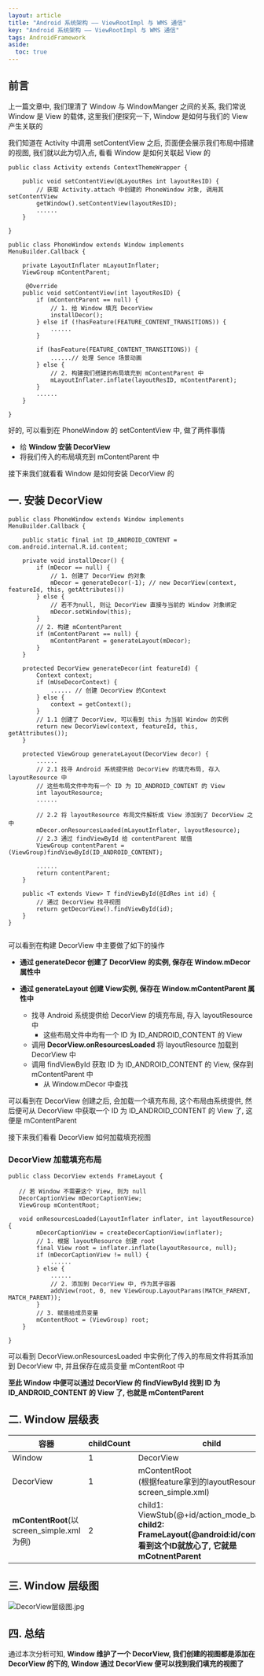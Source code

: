 ```yaml
---
layout: article
title: "Android 系统架构 —— ViewRootImpl 与 WMS 通信"
key: "Android 系统架构 —— ViewRootImpl 与 WMS 通信"
tags: AndroidFramework
aside:
  toc: true
---
```


## 前言
上一篇文章中, 我们理清了 Window 与 WindowManger 之间的关系, 我们常说 Window 是 View 的载体, 这里我们便探究一下, Window 是如何与我们的 View 产生关联的

<!--more-->

我们知道在 Activity 中调用 setContentView 之后, 页面便会展示我们布局中搭建的视图, 我们就以此为切入点, 看看 Window 是如何关联起 View 的
```
public class Activity extends ContextThemeWrapper { 
    
    public void setContentView(@LayoutRes int layoutResID) {
        // 获取 Activity.attach 中创建的 PhoneWindow 对象, 调用其 setContentView 
        getWindow().setContentView(layoutResID);
        ......
    }
    
}

public class PhoneWindow extends Window implements MenuBuilder.Callback {
    
    private LayoutInflater mLayoutInflater;
    ViewGroup mContentParent;
 
     @Override
    public void setContentView(int layoutResID) {
        if (mContentParent == null) {
            // 1. 给 Window 填充 DecorView 
            installDecor();
        } else if (!hasFeature(FEATURE_CONTENT_TRANSITIONS)) {
            ......
        }

        if (hasFeature(FEATURE_CONTENT_TRANSITIONS)) {
            ......// 处理 Sence 场景动画
        } else {
            // 2. 构建我们搭建的布局填充到 mContentParent 中
            mLayoutInflater.inflate(layoutResID, mContentParent);
        }
        ......
    }
    
}
```
好的, 可以看到在 PhoneWindow 的 setContentView 中, 做了两件事情
- 给 **Window 安装 DecorView**
- 将我们传入的布局填充到 mContentParent 中

接下来我们就看看 Window 是如何安装 DecorView 的

## 一. 安装 DecorView
```
public class PhoneWindow extends Window implements MenuBuilder.Callback {

    public static final int ID_ANDROID_CONTENT = com.android.internal.R.id.content;
    
    private void installDecor() {
        if (mDecor == null) {
            // 1. 创建了 DecorView 的对象
            mDecor = generateDecor(-1); // new DecorView(context, featureId, this, getAttributes())
        } else {
            // 若不为null, 则让 DecorView 直接与当前的 Window 对象绑定
            mDecor.setWindow(this);
        }
        // 2. 构建 mContentParent
        if (mContentParent == null) {
            mContentParent = generateLayout(mDecor);
        }
    }
    
    protected DecorView generateDecor(int featureId) {
        Context context;
        if (mUseDecorContext) {
            ...... // 创建 DecorView 的Context
        } else {
            context = getContext();
        }
        // 1.1 创建了 DecorView, 可以看到 this 为当前 Window 的实例
        return new DecorView(context, featureId, this, getAttributes());
    }

    protected ViewGroup generateLayout(DecorView decor) {
        ......
        // 2.1 找寻 Android 系统提供给 DecorView 的填充布局, 存入 layoutResource 中
        // 这些布局文件中均有一个 ID 为 ID_ANDROID_CONTENT 的 View
        int layoutResource;
        ......
        
        // 2.2 将 layoutResource 布局文件解析成 View 添加到了 DecorView 之中
        mDecor.onResourcesLoaded(mLayoutInflater, layoutResource);
        // 2.3 通过 findViewById 给 contentParent 赋值
        ViewGroup contentParent = (ViewGroup)findViewById(ID_ANDROID_CONTENT);
        
        ......
        return contentParent;
    }
    
    public <T extends View> T findViewById(@IdRes int id) {
        // 通过 DecorView 找寻视图
        return getDecorView().findViewById(id);
    }
}


```
可以看到在构建 DecorView 中主要做了如下的操作
- **通过 generateDecor 创建了 DecorView 的实例, 保存在 Window.mDecor 属性中**

- **通过 generateLayout 创建 View实例, 保存在 Window.mContentParent 属性中**
  - 找寻 Android 系统提供给 DecorView 的填充布局, 存入 layoutResource 中
    - 这些布局文件中均有一个 ID 为 ID_ANDROID_CONTENT 的 View
  - 调用 **DecorView.onResourcesLoaded** 将 layoutResource 加载到 DecorView 中
  - 调用 findViewById 获取 ID 为 ID_ANDROID_CONTENT 的 View, 保存到 mContentParent 中
     - 从 Window.mDecor 中查找

可以看到在 DecorView 创建之后, 会加载一个填充布局, 这个布局由系统提供, 然后便可从 DecorView 中获取一个 ID 为 ID_ANDROID_CONTENT 的 View 了, 这便是 mContentParent

接下来我们看看 DecorView 如何加载填充视图

### DecorView 加载填充布局
```
public class DecorView extends FrameLayout {

   // 若 Window 不需要这个 View, 则为 null
   DecorCaptionView mDecorCaptionView;
   ViewGroup mContentRoot;
   
   void onResourcesLoaded(LayoutInflater inflater, int layoutResource) {
        mDecorCaptionView = createDecorCaptionView(inflater);
        // 1. 根据 layoutResource 创建 root
        final View root = inflater.inflate(layoutResource, null);
        if (mDecorCaptionView != null) {
            ......
        } else {
            ......
            // 2. 添加到 DecorView 中, 作为其子容器
            addView(root, 0, new ViewGroup.LayoutParams(MATCH_PARENT, MATCH_PARENT));
        }
        // 3. 赋值给成员变量
        mContentRoot = (ViewGroup) root;
    }
    
}
```
可以看到 DecorView.onResourcesLoaded 中实例化了传入的布局文件将其添加到 DecorView 中, 并且保存在成员变量 mContentRoot 中

**至此 Window 中便可以通过 DecorView 的 findViewById 找到 ID 为 ID_ANDROID_CONTENT 的 View 了, 也就是 mContentParent**

## 二. Window 层级表
 容器 | childCount | child
---|-- |---
Window | 1 |DecorView
DecorView | 1 | mContentRoot <br> (根据feature拿到的layoutResource  例如: screen_simple.xml)
**mContentRoot**(以screen_simple.xml为例) | 2 | child1: ViewStub(@+id/action_mode_bar_stub) <br> **child2: FrameLayout(@android:id/content), 看到这个ID就放心了, 它就是mCotnentParent**

## 三. Window 层级图
![DecorView层级图.jpg](http://upload-images.jianshu.io/upload_images/4147272-00b5f60232885fac.jpg?imageMogr2/auto-orient/strip%7CimageView2/2/w/1240)

## 四. 总结
通过本次分析可知, **Window 维护了一个 DecorView, 我们创建的视图都是添加在 DecorView 的下的, Window 通过 DecorView 便可以找到我们填充的视图了**